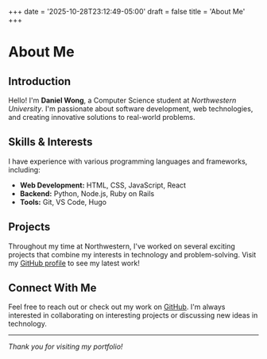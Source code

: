 +++
date = '2025-10-28T23:12:49-05:00'
draft = false
title = 'About Me'
+++

# About Me

## Introduction

Hello! I'm **Daniel Wong**, a Computer Science student at *Northwestern University*. I'm passionate about software development, web technologies, and creating innovative solutions to real-world problems.

## Skills & Interests

I have experience with various programming languages and frameworks, including:
- **Web Development:** HTML, CSS, JavaScript, React
- **Backend:** Python, Node.js, Ruby on Rails
- **Tools:** Git, VS Code, Hugo

## Projects

Throughout my time at Northwestern, I've worked on several exciting projects that combine my interests in technology and problem-solving. Visit my [GitHub profile](https://github.com/danielwong0115) to see my latest work!

## Connect With Me

Feel free to reach out or check out my work on [GitHub](https://github.com/danielwong0115). I'm always interested in collaborating on interesting projects or discussing new ideas in technology.

---

*Thank you for visiting my portfolio!*


